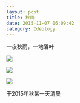 ```yaml
---
layout: post
title: 秋雨
date: 2015-11-07 06:09:42
category: Ideology
---
```


一夜秋雨，一地落叶

![](http://7xo3oi.com2.z0.glb.qiniucdn.com/autumn_rain1.jpg)

![](http://7xo3oi.com2.z0.glb.qiniucdn.com/autumn_rain2.jpg)

![](http://7xo3oi.com2.z0.glb.qiniucdn.com/autumn_rain3.jpg)


于2015年秋某一天清晨
